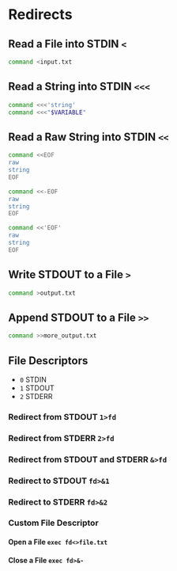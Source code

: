 # Redirects

## Read a File into STDIN `<`

```bash
command <input.txt
```

## Read a String into STDIN `<<<`

```bash
command <<<'string'
command <<<"$VARIABLE"
```

## Read a Raw String into STDIN `<<`

```bash
command <<EOF
raw
string
EOF
```

```bash
command <<-EOF
raw
string
EOF
```

```bash
command <<'EOF'
raw
string
EOF
```

## Write STDOUT to a File `>`

```bash
command >output.txt
```

## Append STDOUT to a File `>>`

```bash
command >>more_output.txt
```

## File Descriptors

- `0` STDIN
- `1` STDOUT
- `2` STDERR

### Redirect from STDOUT `1>fd`

### Redirect from STDERR `2>fd`

### Redirect from STDOUT and STDERR `&>fd`

### Redirect to STDOUT `fd>&1`

### Redirect to STDERR `fd>&2`

### Custom File Descriptor

#### Open a File `exec fd<>file.txt`

#### Close a File `exec fd>&-`
